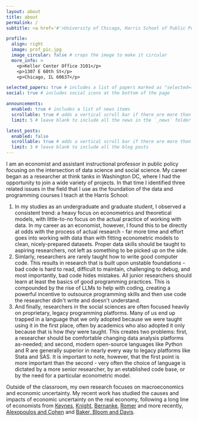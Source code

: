 ```yaml
---
layout: about
title: about
permalink: /
subtitle: <a href='#'>University of Chicago, Harris School of Public Policy</a>.

profile:
  align: right
  image: prof_pic.jpg
  image_circular: false # crops the image to make it circular
  more_info: >
    <p>Keller Center Office 3101</p>
    <p>1307 E 60th St</p>
    <p>Chicago, IL 60637</p>

selected_papers: true # includes a list of papers marked as "selected={true}"
social: true # includes social icons at the bottom of the page

announcements:
  enabled: true # includes a list of news items
  scrollable: true # adds a vertical scroll bar if there are more than 3 news items
  limit: 5 # leave blank to include all the news in the `_news` folder

latest_posts:
  enabled: false
  scrollable: true # adds a vertical scroll bar if there are more than 3 new posts items
  limit: 3 # leave blank to include all the blog posts
---
```


I am an economist and assistant instructional professor in public policy focusing on the intersection of data science and social science.  My career began as a researcher at think tanks in Washington DC, where I had the opportunity to join a wide variety of projects.  In that time I identified three related issues in the field that I use as the foundation of the data and programming courses I teach at the Harris School:

  1. In my studies as an undergraduate and graduate student, I observed a consistent trend: a heavy focus on econometrics and theoretical models, with little-to-no focus on the actual practice of working with data.  In my career as an economist, however, I found this to be directly at odds with the process of actual research - far more time and effort goes into working with data than with fitting econometric models to clean, nicely-prepared datasets.  Proper data skills should be taught to aspiring researchers, not left as something to be picked up on the side.
  2. Simlarly, researchers are rarely taught how to write good computer code.  This results in research that is built upon unstable foundations - bad code is hard to read, difficult to maintain, challenging to debug, and most importantly, bad code hides mistakes.  All junior researchers should learn at least the basics of good programming practices.  This is compounded by the rise of LLMs to help with coding, creating a powerful incentive to outsource programming skills and then use code the researcher didn't write and doesn't understand.
  3. And finally, researchers in the social sciences are often focused heavily on proprietary, legacy programming platforms.  Many of us end up trapped in a language that we only adopted because we were taught using it in the first place, often by academics who also adopted it only because that is how *they* were taught.  This creates two problems: first, a researcher should be comfortable changing data analysis platforms as-needed; and second, modern open-source languages like Python and R are generally superior in nearly every way to legacy platforms like Stata and SAS.  It is important to note, however, that the first point is more important than the second - very often the choice of language is dictated by a more senior researcher, by an established code base, or by the need for a particular econometric model.

Outside of the classroom, my own research focuses on macroeconomics and economic uncertainty.  My recent work has studied the causes and impacts of economic uncertainty on the real economy, following a long line of economists from [Keynes](https://academic.oup.com/qje/article-abstract/51/2/209/1939387), [Knight](https://mises.org/sites/default/files/Risk,%20Uncertainty,%20and%20Profit_4.pdf), [Bernanke](https://academic.oup.com/qje/article-abstract/98/1/85/1869115), [Romer](https://academic.oup.com/qje/article-abstract/105/3/597/1864581) and more recently, [Alexopoulos and Cohen](https://www.sciencedirect.com/science/article/pii/S1059056015000246?casa_token=6RCqOTGfNT4AAAAA:3UJ3dQVSy6GapzSbMtLgF3ikJLAWuzXtRMZQpPWudoI13xJVpW-u5UnHWtQWlJUV2YEAgy6G-w) and [Baker, Bloom and Davis](https://academic.oup.com/qje/article/131/4/1593/2468873).
